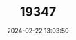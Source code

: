 ---
title: "19347"
category: "Rattus mollicomulus"
draft: false
date: 2024-02-22 13:03:50
languages:
  English: ["Little Soft-furred Rat", "Lompobatang Sulawesi Rat"]
---
